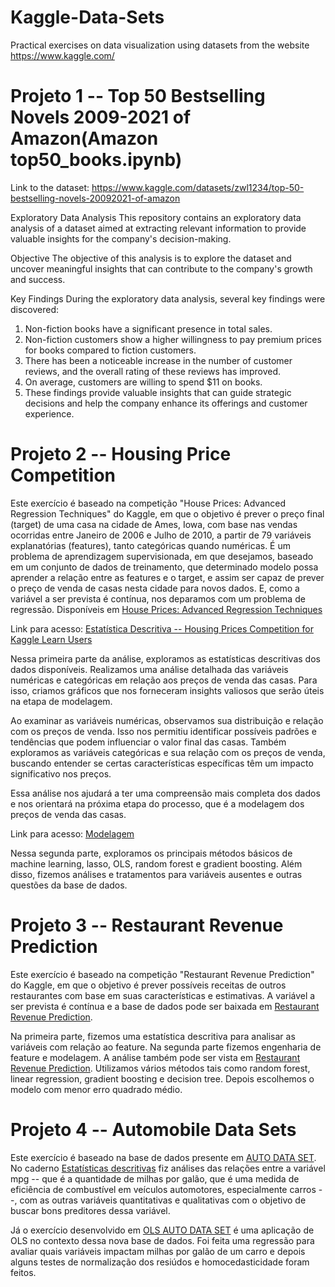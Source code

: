 # Kaggle-Data-Sets

Practical exercises on data visualization using datasets from the website  https://www.kaggle.com/

# Projeto 1 -- Top 50 Bestselling Novels 2009-2021 of Amazon(Amazon top50_books.ipynb)

Link to the dataset: https://www.kaggle.com/datasets/zwl1234/top-50-bestselling-novels-20092021-of-amazon

Exploratory Data Analysis
This repository contains an exploratory data analysis of a dataset aimed at extracting relevant information to provide valuable insights for the company's decision-making.

Objective
The objective of this analysis is to explore the dataset and uncover meaningful insights that can contribute to the company's growth and success.

Key Findings
During the exploratory data analysis, several key findings were discovered:

1) Non-fiction books have a significant presence in total sales.
2) Non-fiction customers show a higher willingness to pay premium prices for books compared to fiction customers.
3) There has been a noticeable increase in the number of customer reviews, and the overall rating of these reviews has improved.
4) On average, customers are willing to spend $11 on books.
5) These findings provide valuable insights that can guide strategic decisions and help the company enhance its offerings and customer experience.

# Projeto 2 -- Housing Price Competition

Este exercício é baseado na competição "House Prices: Advanced Regression Techniques" do Kaggle, em que o objetivo é prever o preço final (target) de uma casa na cidade de Ames, Iowa, com base nas vendas ocorridas entre Janeiro de 2006 e Julho de 2010, a partir de 79 variáveis explanatórias (features), tanto categóricas quando numéricas. É um problema de aprendizagem supervisionada, em que desejamos, baseado em um conjunto de dados de treinamento, que determinado modelo possa aprender a relação entre as features e o target, e assim ser capaz de prever o preço de venda de casas nesta cidade para novos dados. E, como a variável a ser prevista é contínua, nos deparamos com um problema de regressão. Disponíveis em [House Prices: Advanced Regression Techniques](https://www.kaggle.com/c/house-prices-advanced-regression-techniques)

Link para acesso: [Estatística Descritiva -- Housing Prices Competition for Kaggle Learn Users](https://github.com/valeriolonde/Kaggle-Data-Visualization/blob/main/Housing%20Price%20Competition/Estat%C3%ADstica%20Descritiva%20--%20Housing%20Prices%20Competition%20for%20Kaggle%20Learn%20Users.ipynb)

Nessa primeira parte da análise, exploramos as estatísticas descritivas dos dados disponíveis. Realizamos uma análise detalhada das variáveis numéricas e categóricas em relação aos preços de venda das casas. Para isso, criamos gráficos que nos forneceram insights valiosos que serão úteis na etapa de modelagem.

Ao examinar as variáveis numéricas, observamos sua distribuição e relação com os preços de venda. Isso nos permitiu identificar possíveis padrões e tendências que podem influenciar o valor final das casas. Também exploramos as variáveis categóricas e sua relação com os preços de venda, buscando entender se certas características específicas têm um impacto significativo nos preços.

Essa análise nos ajudará a ter uma compreensão mais completa dos dados e nos orientará na próxima etapa do processo, que é a modelagem dos preços de venda das casas.

Link para acesso: [Modelagem](https://github.com/valeriolonde/Data-science-Kaggle/blob/main/Housing%20Price%20Competition/Engenharia%20de%20Features%20e%20Modelagem%20--%20Housing%20Prices.ipynb)

Nessa segunda parte, exploramos os principais métodos básicos de machine learning, lasso, OLS, random forest e gradient boosting. Além disso, fizemos análises e tratamentos para variáveis ausentes e outras questões da base de dados. 

# Projeto 3 -- Restaurant Revenue Prediction

Este exercício é baseado na competição "Restaurant Revenue Prediction" do Kaggle, em que o objetivo é prever possíveis receitas de outros restaurantes com base em suas características e estimativas. A variável a ser prevista é contínua e a base de dados pode ser baixada em [Restaurant Revenue Prediction](https://www.kaggle.com/c/restaurant-revenue-prediction).

Na primeira parte, fizemos uma estatística descritiva para analisar as variáveis com relação ao feature. Na segunda parte fizemos engenharia de feature e modelagem. A análise também pode ser vista em [Restaurant Revenue Prediction](http://prorum.com/?qa=8116/exercicio-machine-learning-restaurant-revenue-prediction#a8227). Utilizamos vários métodos tais como random forest, linear regression, gradient boosting e decision tree. Depois escolhemos o modelo com menor erro quadrado médio.  

# Projeto 4 -- Automobile Data Sets

Este exercício é baseado na base de dados presente em [AUTO DATA SET](https://www.kaggle.com/datasets/toramky/automobile-dataset). No caderno [Estatísticas descritivas](https://github.com/valeriolonde/Kaggle-Data-Sets/blob/main/Automobile%20DataSet/Estat%C3%ADsticas%20descritivas%20--%20data.set.ipynb) fiz análises das relações entre a variável mpg -- que é a quantidade de milhas por galão, que é uma medida de eficiência de combustível em veículos automotores, especialmente carros --, com as outras variáveis quantitativas e qualitativas com o objetivo de buscar bons preditores dessa variável. 

Já o exercício desenvolvido em [OLS AUTO DATA SET](https://github.com/valeriolonde/Kaggle-Data-Sets/blob/main/Automobile%20DataSet/auto_OLS.ipynb) é uma aplicação de OLS no contexto dessa nova base de dados. Foi feita uma regressão para avaliar quais variáveis impactam milhas por galão de um carro e depois alguns testes de normalização dos resiúdos e homocedasticidade foram feitos. 